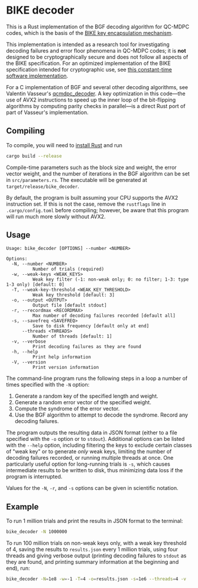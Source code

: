 # BIKE decoder

This is a Rust implementation of the BGF decoding algorithm for QC-MDPC codes, which is the basis of the [BIKE key encapsulation mechanism](https://bikesuite.org/).

This implementation is intended as a research tool for investigating decoding failures and error floor phenomena in QC-MDPC codes; it is **not** designed to be cryptographically secure and does not follow all aspects of the BIKE specification. For an optimized implementation of the BIKE specification intended for cryptographic use, see [this constant-time software implementation](https://github.com/awslabs/bike-kem).

For a C implementation of BGF and several other decoding algorithms, see Valentin Vasseur's [qcmdpc_decoder](https://github.com/vvasseur/qcmdpc_decoder). A key optimization in this code—the use of AVX2 instructions to speed up the inner loop of the bit-flipping algorithms by computing parity checks in parallel—is a direct Rust port of part of Vasseur's implementation.

## Compiling

To compile, you will need to [install Rust](https://www.rust-lang.org/tools/install) and run

```sh
cargo build --release
```

Compile-time parameters such as the block size and weight, the error vector weight, and the number of iterations in the BGF algorithm can be set in `src/parameters.rs`. The executable will be generated at `target/release/bike_decoder`.

By default, the program is built assuming your CPU supports the AVX2 instruction set. If this is not the case, remove the `rustflags` line in `.cargo/config.toml` before compiling; however, be aware that this program will run much more slowly without AVX2.

## Usage

```
Usage: bike_decoder [OPTIONS] --number <NUMBER>

Options:
  -N, --number <NUMBER>
          Number of trials (required)
  -w, --weak-keys <WEAK_KEYS>
          Weak key filter (-1: non-weak only; 0: no filter; 1-3: type 1-3 only) [default: 0]
  -T, --weak-key-threshold <WEAK_KEY_THRESHOLD>
          Weak key threshold [default: 3]
  -o, --output <OUTPUT>
          Output file [default stdout]
  -r, --recordmax <RECORDMAX>
          Max number of decoding failures recorded [default all]
  -s, --savefreq <SAVEFREQ>
          Save to disk frequency [default only at end]
      --threads <THREADS>
          Number of threads [default: 1]
  -v, --verbose
          Print decoding failures as they are found
  -h, --help
          Print help information
  -V, --version
          Print version information
```

The command-line program runs the following steps in a loop a number of times specified with the `-N` option:

1. Generate a random key of the specified length and weight.
2. Generate a random error vector of the specified weight.
3. Compute the syndrome of the error vector.
4. Use the BGF algorithm to attempt to decode the syndrome. Record any decoding failures.

The program outputs the resulting data in JSON format (either to a file specified with the `-o` option or to `stdout`). Additional options can be listed with the `--help` option, including filtering the keys to exclude certain classes of "weak key" or to generate *only* weak keys, limiting the number of decoding failures recorded, or running multiple threads at once. One particularly useful option for long-running trials is `-s`, which causes intermediate results to be written to disk, thus minimizing data loss if the program is interrupted.

Values for the `-N`, `-r`, and `-s` options can be given in scientific notation.

## Example 

To run 1 million trials and print the results in JSON format to the terminal:

```sh
bike_decoder -N 1000000
```

To run 100 million trials on non-weak keys only, with a weak key threshold of 4, saving the results to `results.json` every 1 million trials, using four threads and giving verbose output (printing decoding failures to `stdout` as they are found, and printing summary information at the beginning and end), run:

```sh
bike_decoder -N=1e8 -w=-1 -T=4 -o=results.json -s=1e6 --threads=4 -v
```
